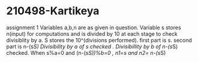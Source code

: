 # 210498-Kartikeya
assignment 1
Variables a,b,n are as given in question.
Variable s stores n(input) for computations and is divided by 10 at each stage to check divisiblity by a.
S stores the 10^(divisions performed).
first part is s.
second part is n-(s*S)
Divisibility by a of s checked .
Divisibillity by b of n-(s*S) checked.
When s%a=0 and (n-(s*S))%b=0 , n1=s and n2= n-(s*S)

